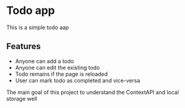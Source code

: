 # Todo app
This is a simple todo aap 

## Features
 - Anyone can add a todo 
 - Anyone can edit the existing todo
 - Todo remains if the page is reloaded
 - User can mark todo as completed and vice-versa

The main goal of this project to understand the ContextAPI and local storage well 